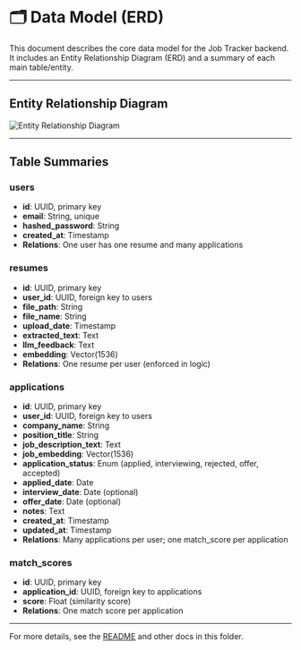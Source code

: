 # 🗂️ Data Model (ERD)

This document describes the core data model for the Job Tracker backend. It includes an Entity Relationship Diagram (ERD) and a summary of each main table/entity.

---

## Entity Relationship Diagram

![Entity Relationship Diagram](./ERD.png)

---

## Table Summaries

### users

- **id**: UUID, primary key
- **email**: String, unique
- **hashed_password**: String
- **created_at**: Timestamp
- **Relations**: One user has one resume and many applications

### resumes

- **id**: UUID, primary key
- **user_id**: UUID, foreign key to users
- **file_path**: String
- **file_name**: String
- **upload_date**: Timestamp
- **extracted_text**: Text
- **llm_feedback**: Text
- **embedding**: Vector(1536)
- **Relations**: One resume per user (enforced in logic)

### applications

- **id**: UUID, primary key
- **user_id**: UUID, foreign key to users
- **company_name**: String
- **position_title**: String
- **job_description_text**: Text
- **job_embedding**: Vector(1536)
- **application_status**: Enum (applied, interviewing, rejected, offer, accepted)
- **applied_date**: Date
- **interview_date**: Date (optional)
- **offer_date**: Date (optional)
- **notes**: Text
- **created_at**: Timestamp
- **updated_at**: Timestamp
- **Relations**: Many applications per user; one match_score per application

### match_scores

- **id**: UUID, primary key
- **application_id**: UUID, foreign key to applications
- **score**: Float (similarity score)
- **Relations**: One match score per application

---

For more details, see the [README](../README.md) and other docs in this folder.
